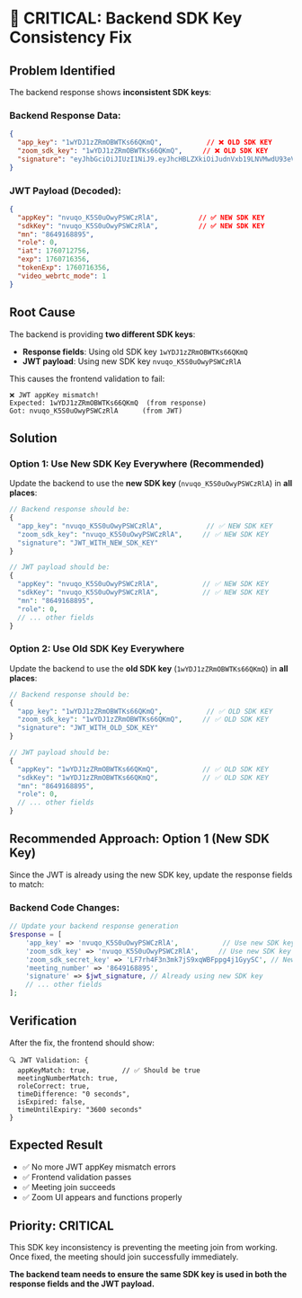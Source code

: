 # 🚨 CRITICAL: Backend SDK Key Consistency Fix

## **Problem Identified**

The backend response shows **inconsistent SDK keys**:

### **Backend Response Data:**
```json
{
  "app_key": "1wYDJ1zZRmOBWTKs66QKmQ",           // ❌ OLD SDK KEY
  "zoom_sdk_key": "1wYDJ1zZRmOBWTKs66QKmQ",     // ❌ OLD SDK KEY
  "signature": "eyJhbGciOiJIUzI1NiJ9.eyJhcHBLZXkiOiJudnVxb19LNVMwdU93eVBTV0N6UmxBIiwic2RrS2V5IjoibnZ1cW9fSzVTMHVPd3lQU1dDelJsQSIsIm1uIjoiODY0OTE2ODg5NSIsInJvbGUiOjAsImlhdCI6MTc2MDcxMjc1NiwiZXhwIjoxNzYwNzE2MzU2LCJ0b2tlbkV4cCI6MTc2MDcxNjM1NiwidmlkZW9fd2VicnRjX21vZGUiOjF9.WM3S4wjuiGzShA8tDP5oXZAjgl6CaYIlqszeYMGwXLY"
}
```

### **JWT Payload (Decoded):**
```json
{
  "appKey": "nvuqo_K5S0uOwyPSWCzRlA",          // ✅ NEW SDK KEY
  "sdkKey": "nvuqo_K5S0uOwyPSWCzRlA",          // ✅ NEW SDK KEY
  "mn": "8649168895",
  "role": 0,
  "iat": 1760712756,
  "exp": 1760716356,
  "tokenExp": 1760716356,
  "video_webrtc_mode": 1
}
```

## **Root Cause**

The backend is providing **two different SDK keys**:
- **Response fields**: Using old SDK key `1wYDJ1zZRmOBWTKs66QKmQ`
- **JWT payload**: Using new SDK key `nvuqo_K5S0uOwyPSWCzRlA`

This causes the frontend validation to fail:
```
❌ JWT appKey mismatch!
Expected: 1wYDJ1zZRmOBWTKs66QKmQ  (from response)
Got: nvuqo_K5S0uOwyPSWCzRlA      (from JWT)
```

## **Solution**

### **Option 1: Use New SDK Key Everywhere (Recommended)**

Update the backend to use the **new SDK key** (`nvuqo_K5S0uOwyPSWCzRlA`) in **all places**:

```php
// Backend response should be:
{
  "app_key": "nvuqo_K5S0uOwyPSWCzRlA",           // ✅ NEW SDK KEY
  "zoom_sdk_key": "nvuqo_K5S0uOwyPSWCzRlA",     // ✅ NEW SDK KEY
  "signature": "JWT_WITH_NEW_SDK_KEY"
}

// JWT payload should be:
{
  "appKey": "nvuqo_K5S0uOwyPSWCzRlA",           // ✅ NEW SDK KEY
  "sdkKey": "nvuqo_K5S0uOwyPSWCzRlA",           // ✅ NEW SDK KEY
  "mn": "8649168895",
  "role": 0,
  // ... other fields
}
```

### **Option 2: Use Old SDK Key Everywhere**

Update the backend to use the **old SDK key** (`1wYDJ1zZRmOBWTKs66QKmQ`) in **all places**:

```php
// Backend response should be:
{
  "app_key": "1wYDJ1zZRmOBWTKs66QKmQ",           // ✅ OLD SDK KEY
  "zoom_sdk_key": "1wYDJ1zZRmOBWTKs66QKmQ",     // ✅ OLD SDK KEY
  "signature": "JWT_WITH_OLD_SDK_KEY"
}

// JWT payload should be:
{
  "appKey": "1wYDJ1zZRmOBWTKs66QKmQ",           // ✅ OLD SDK KEY
  "sdkKey": "1wYDJ1zZRmOBWTKs66QKmQ",           // ✅ OLD SDK KEY
  "mn": "8649168895",
  "role": 0,
  // ... other fields
}
```

## **Recommended Approach: Option 1 (New SDK Key)**

Since the JWT is already using the new SDK key, update the response fields to match:

### **Backend Code Changes:**

```php
// Update your backend response generation
$response = [
    'app_key' => 'nvuqo_K5S0uOwyPSWCzRlA',           // Use new SDK key
    'zoom_sdk_key' => 'nvuqo_K5S0uOwyPSWCzRlA',     // Use new SDK key
    'zoom_sdk_secret_key' => 'LF7rh4F3n3mk7jS9xqWBFppg4j1GyySC', // New secret
    'meeting_number' => '8649168895',
    'signature' => $jwt_signature, // Already using new SDK key
    // ... other fields
];
```

## **Verification**

After the fix, the frontend should show:

```
🔍 JWT Validation: {
  appKeyMatch: true,        // ✅ Should be true
  meetingNumberMatch: true,
  roleCorrect: true,
  timeDifference: "0 seconds",
  isExpired: false,
  timeUntilExpiry: "3600 seconds"
}
```

## **Expected Result**

- ✅ No more JWT appKey mismatch errors
- ✅ Frontend validation passes
- ✅ Meeting join succeeds
- ✅ Zoom UI appears and functions properly

## **Priority: CRITICAL**

This SDK key inconsistency is preventing the meeting join from working. Once fixed, the meeting should join successfully immediately.

**The backend team needs to ensure the same SDK key is used in both the response fields and the JWT payload.**
